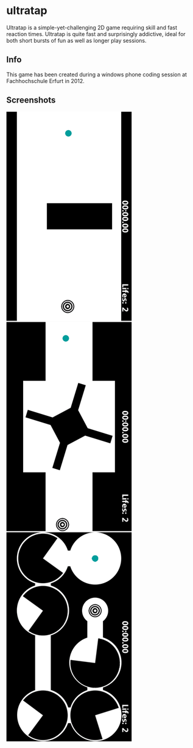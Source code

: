 ultratap
========

Ultratap is a simple-yet-challenging 2D game requiring skill and fast reaction times. 
Ultratap is quite fast and surprisingly addictive, ideal for both short bursts of fun as well as longer play sessions.

## Info
This game has been created during a windows phone coding session at Fachhochschule Erfurt in 2012.

## Screenshots
![Level 1](https://github.com/thoomi/ultratap/blob/master/level1.png)
![Level 5](https://github.com/thoomi/ultratap/blob/master/level5.png)
![Level 9](https://github.com/thoomi/ultratap/blob/master/level9.png)
